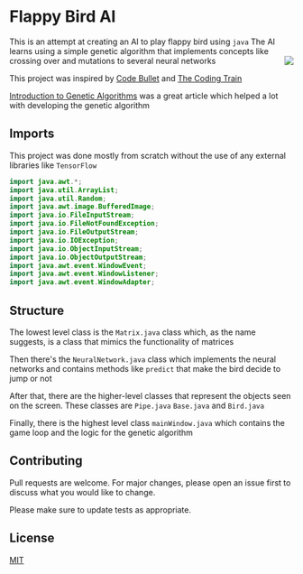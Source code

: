 # Flappy Bird AI

This is an attempt at creating an AI to play flappy bird using ```java``` The AI learns using a simple genetic algorithm that implements concepts like crossing over and mutations to several neural networks
<img align="right" src="https://user-images.githubusercontent.com/62020687/172265866-3c93ac92-d26a-4f49-bd1e-dfc6a63d590b.gif">

This project was inspired by [Code Bullet](https://www.youtube.com/watch?v=WSW-5m8lRMs) and [The Coding Train](https://www.youtube.com/watch?v=c6y21FkaUqw)

[Introduction to Genetic Algorithms](https://towardsdatascience.com/introduction-to-genetic-algorithms-including-example-code-e396e98d8bf3) was a great article which helped a lot with developing the genetic algorithm

## Imports

This project was done mostly from scratch without the use of any external libraries like ```TensorFlow```

```java
import java.awt.*;
import java.util.ArrayList;
import java.util.Random;
import java.awt.image.BufferedImage;
import java.io.FileInputStream;
import java.io.FileNotFoundException;
import java.io.FileOutputStream;
import java.io.IOException;
import java.io.ObjectInputStream;
import java.io.ObjectOutputStream;
import java.awt.event.WindowEvent;
import java.awt.event.WindowListener;
import java.awt.event.WindowAdapter;
```

## Structure
The lowest level class is the ```Matrix.java``` class which, as the name suggests, is a class that mimics the functionality of matrices

Then there's the ```NeuralNetwork.java``` class which implements the neural networks and contains methods like ```predict``` that make the bird decide to jump or not

After that, there are the higher-level classes that represent the objects seen on the screen. These classes are ```Pipe.java``` ```Base.java``` and ```Bird.java```

Finally, there is the highest level class ```mainWindow.java``` which contains the game loop and the logic for the genetic algorithm

## Contributing
Pull requests are welcome. For major changes, please open an issue first to discuss what you would like to change.

Please make sure to update tests as appropriate.

## License
[MIT](https://choosealicense.com/licenses/mit/)
